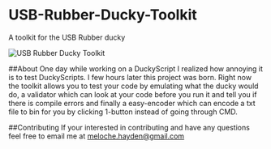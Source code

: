 # USB-Rubber-Ducky-Toolkit
A toolkit for the USB Rubber ducky

![USB Rubber Ducky Toolkit](https://i.imgur.com/inoUMrw.png)

##About
One day while working on a DuckyScript I realized how annoying it is to test DuckyScripts. I few hours later this project was born.
Right now the toolkit allows you to test your code by emulating what the ducky would do, a validator which can look at your code before you run it and tell you if there is compile errors and finally a easy-encoder which can encode a txt file to bin for you by clicking 1-button instead of going through CMD.

##Contributing 
If your interested in contributing and have any questions feel free to email me at 
meloche.hayden@gmail.com
